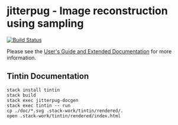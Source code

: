 # jitterpug - Image reconstruction using sampling

[![Build Status](https://travis-ci.org/lancelet/jitterpug.svg?branch=master)](https://travis-ci.org/lancelet/jitterpug)

Please see the [User's Guide and Extended
Documentation](https://lancelet.github.io/jitterpug/) for more information.

## Tintin Documentation

```
stack install tintin
stack build
stack exec jitterpug-docgen
stack exec tintin -- run
cp ./doc/*.svg .stack-work/tintin/rendered/.
open .stack-work/tintin/rendered/index.html
```
